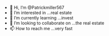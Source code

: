 - 👋 Hi, I’m @Patrickmiller567
- 👀 I’m interested in ...real estate 
- 🌱 I’m currently learning ...invest
- 💞️ I’m looking to collaborate on ...the real estate 
- 📫 How to reach me ...very fast

<!---
Patrickmiller567/Patrickmiller567 is a ✨ special ✨ repository because its `README.md` (this file) appears on your GitHub profile.
You can click the Preview link to take a look at your changes.
--->
